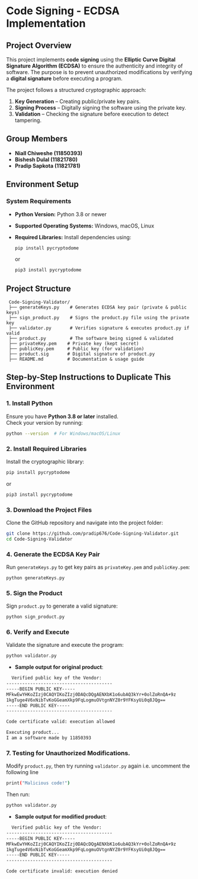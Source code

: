 # Code Signing - ECDSA Implementation

## Project Overview

This project implements **code signing** using the **Elliptic Curve Digital Signature Algorithm (ECDSA)** to ensure the authenticity and integrity of software. The purpose is to prevent unauthorized modifications by verifying a **digital signature** before executing a program.

The project follows a structured cryptographic approach:

1. **Key Generation** – Creating public/private key pairs.
2. **Signing Process** – Digitally signing the software using the private key.
3. **Validation** – Checking the signature before execution to detect tampering.

## Group Members

- **Niall Chiweshe (11850393)**
- **Bishesh Dulal (11821780)**
- **Pradip Sapkota (11821781)**

## Environment Setup

### **System Requirements**

- **Python Version:** Python 3.8 or newer
- **Supported Operating Systems:** Windows, macOS, Linux
- **Required Libraries:** Install dependencies using:
  ```sh
  pip install pycryptodome
  ```
  or

  ```sh
  pip3 install pycryptodome
  ```

## Project Structure

```
 Code-Signing-Validator/
 ├── generateKeys.py    # Generates ECDSA key pair (private & public keys)
 ├── sign_product.py    # Signs the product.py file using the private key
 ├── validator.py       # Verifies signature & executes product.py if valid
 ├── product.py         # The software being signed & validated
 ├── privateKey.pem    # Private key (kept secret)
 ├── publicKey.pem     # Public key (for validation)
 ├── product.sig       # Digital signature of product.py
 ├── README.md         # Documentation & usage guide
```

## Step-by-Step Instructions to Duplicate This Environment

### **1. Install Python**
Ensure you have **Python 3.8 or later** installed.  
Check your version by running:
```sh
python --version  # For Windows/macOS/Linux
```

### **2. Install Required Libraries**
Install the cryptographic library:
```sh
pip install pycryptodome
```
or

```sh
pip3 install pycryptodome
```

### **3. Download the Project Files**
Clone the GitHub repository and navigate into the project folder:
```sh
git clone https://github.com/pradip676/Code-Signing-Validator.git
cd Code-Signing-Validator
```

### **4️. Generate the ECDSA Key Pair**
Run `generateKeys.py` to get key pairs as `privateKey.pem` and `publicKey.pem`:
```sh
python generateKeys.py
```

### **5️. Sign the Product**
Sign `product.py` to generate a valid signature:
```sh
python sign_product.py
```

### **6️. Verify and Execute**
Validate the signature and execute the program:
```sh
python validator.py
```
- **Sample output for original product**:
```sh
  Verified public key of the Vendor:
----------------------------------------
-----BEGIN PUBLIC KEY-----
MFkwEwYHKoZIzj0CAQYIKoZIzj0DAQcDQgAENXbK1o6ubAQ3kYr+0olZoRnQA+9z
1kgTuge4V6xNibTvKoGGeamXkp9FqLogmuOVtgnNYZ0r9YFKsyUi0q8JQg==
-----END PUBLIC KEY-----
----------------------------------------

Code certificate valid: execution allowed

Executing product...
I am a software made by 11850393
```

### **7. Testing for Unauthorized Modifications.**
Modify `product.py`, then try running `validator.py` again i.e. uncomment the following line 
```sh
print("Malicious code!")
```
Then run:
```sh
python validator.py
```

- **Sample output for modified product**:
```sh
  Verified public key of the Vendor:
----------------------------------------
-----BEGIN PUBLIC KEY-----
MFkwEwYHKoZIzj0CAQYIKoZIzj0DAQcDQgAENXbK1o6ubAQ3kYr+0olZoRnQA+9z
1kgTuge4V6xNibTvKoGGeamXkp9FqLogmuOVtgnNYZ0r9YFKsyUi0q8JQg==
-----END PUBLIC KEY-----
----------------------------------------

Code certificate invalid: execution denied
```


